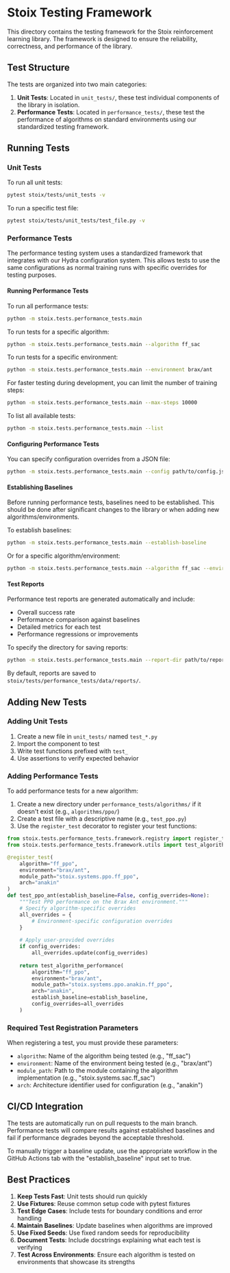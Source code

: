 # Stoix Testing Framework

This directory contains the testing framework for the Stoix reinforcement learning library. The framework is designed to ensure the reliability, correctness, and performance of the library.

## Test Structure

The tests are organized into two main categories:

1. **Unit Tests**: Located in `unit_tests/`, these test individual components of the library in isolation.
2. **Performance Tests**: Located in `performance_tests/`, these test the performance of algorithms on standard environments using our standardized testing framework.

## Running Tests

### Unit Tests

To run all unit tests:

```bash
pytest stoix/tests/unit_tests -v
```

To run a specific test file:

```bash
pytest stoix/tests/unit_tests/test_file.py -v
```

### Performance Tests

The performance testing system uses a standardized framework that integrates with our Hydra configuration system. This allows tests to use the same configurations as normal training runs with specific overrides for testing purposes.

#### Running Performance Tests

To run all performance tests:

```bash
python -m stoix.tests.performance_tests.main
```

To run tests for a specific algorithm:

```bash
python -m stoix.tests.performance_tests.main --algorithm ff_sac
```

To run tests for a specific environment:

```bash
python -m stoix.tests.performance_tests.main --environment brax/ant
```

For faster testing during development, you can limit the number of training steps:

```bash
python -m stoix.tests.performance_tests.main --max-steps 10000
```

To list all available tests:

```bash
python -m stoix.tests.performance_tests.main --list
```

#### Configuring Performance Tests

You can specify configuration overrides from a JSON file:

```bash
python -m stoix.tests.performance_tests.main --config path/to/config.json
```

#### Establishing Baselines

Before running performance tests, baselines need to be established. This should be done after significant changes to the library or when adding new algorithms/environments.

To establish baselines:

```bash
python -m stoix.tests.performance_tests.main --establish-baseline
```

Or for a specific algorithm/environment:

```bash
python -m stoix.tests.performance_tests.main --algorithm ff_sac --environment brax/ant --establish-baseline
```

#### Test Reports

Performance test reports are generated automatically and include:
- Overall success rate
- Performance comparison against baselines
- Detailed metrics for each test
- Performance regressions or improvements

To specify the directory for saving reports:

```bash
python -m stoix.tests.performance_tests.main --report-dir path/to/reports
```

By default, reports are saved to `stoix/tests/performance_tests/data/reports/`.

## Adding New Tests

### Adding Unit Tests

1. Create a new file in `unit_tests/` named `test_*.py`
2. Import the component to test
3. Write test functions prefixed with `test_`
4. Use assertions to verify expected behavior

### Adding Performance Tests

To add performance tests for a new algorithm:

1. Create a new directory under `performance_tests/algorithms/` if it doesn't exist (e.g., `algorithms/ppo/`)
2. Create a test file with a descriptive name (e.g., `test_ppo.py`)
3. Use the `register_test` decorator to register your test functions:

```python
from stoix.tests.performance_tests.framework.registry import register_test
from stoix.tests.performance_tests.framework.utils import test_algorithm_performance

@register_test(
    algorithm="ff_ppo", 
    environment="brax/ant",
    module_path="stoix.systems.ppo.ff_ppo",
    arch="anakin"
)
def test_ppo_ant(establish_baseline=False, config_overrides=None):
    """Test PPO performance on the Brax Ant environment."""
    # Specify algorithm-specific overrides
    all_overrides = {
        # Environment-specific configuration overrides
    }
    
    # Apply user-provided overrides
    if config_overrides:
        all_overrides.update(config_overrides)
    
    return test_algorithm_performance(
        algorithm="ff_ppo",
        environment="brax/ant",
        module_path="stoix.systems.ppo.anakin.ff_ppo",
        arch="anakin",
        establish_baseline=establish_baseline,
        config_overrides=all_overrides
    )
```

### Required Test Registration Parameters

When registering a test, you must provide these parameters:

- `algorithm`: Name of the algorithm being tested (e.g., "ff_sac")
- `environment`: Name of the environment being tested (e.g., "brax/ant")
- `module_path`: Path to the module containing the algorithm implementation (e.g., "stoix.systems.sac.ff_sac")
- `arch`: Architecture identifier used for configuration (e.g., "anakin")

## CI/CD Integration

The tests are automatically run on pull requests to the main branch. Performance tests will compare results against established baselines and fail if performance degrades beyond the acceptable threshold.

To manually trigger a baseline update, use the appropriate workflow in the GitHub Actions tab with the "establish_baseline" input set to true.

## Best Practices

1. **Keep Tests Fast**: Unit tests should run quickly
2. **Use Fixtures**: Reuse common setup code with pytest fixtures
3. **Test Edge Cases**: Include tests for boundary conditions and error handling
4. **Maintain Baselines**: Update baselines when algorithms are improved
5. **Use Fixed Seeds**: Use fixed random seeds for reproducibility
6. **Document Tests**: Include docstrings explaining what each test is verifying
7. **Test Across Environments**: Ensure each algorithm is tested on environments that showcase its strengths 